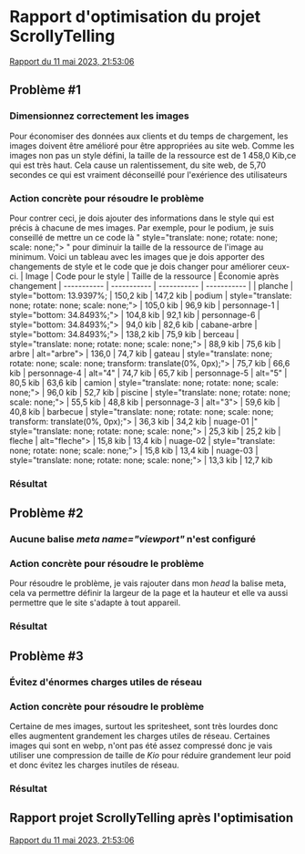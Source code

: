 # Rapport d'optimisation du projet ScrollyTelling

[Rapport du 11 mai 2023, 21:53:06](https://pagespeed.web.dev/analysis/https-morelwilliam-github-io-william-morel-scrollytelling/ncf7uk7emg?form_factor=mobile)

## Problème #1
### Dimensionnez correctement les images
Pour économiser des données aux clients et du temps de chargement, les images doivent être amélioré pour être appropriées au site web. Comme les images non pas un style défini, la taille de la ressource est de 1 458,0 Kib,ce qui est très haut. Cela cause un ralentissement, du site web, de 5,70 secondes ce qui est vraiment déconseillé pour l'exérience des utilisateurs
### Action concrète pour résoudre le problème
Pour contrer ceci, je dois ajouter des informations dans le style qui est précis à chacune de mes images. Par exemple, pour le podium, je suis conseillé de mettre un ce code là " style="translate: none; rotate: none; scale: none;"> " pour diminuir la taille de la ressource de l'image au minimum. Voici un tableau avec les images que je dois apporter des changements de style et le code que je dois changer pour améliorer ceux-ci.
	| Image | Code pour le style | Taille de la ressource | Économie après changement
| ----------- | ----------- |  ----------- |  ----------- |
| planche | style="bottom: 13.9397%; | 150,2 kib | 147,2 kib
| podium |  style="translate: none; rotate: none; scale: none;"> | 105,0 kib | 96,9 kib
| personnage-1 | style="bottom: 34.8493%;"> | 104,8 kib | 92,1 kib
| personnage-6 | style="bottom: 34.8493%;"> | 94,0 kib | 82,6 kib
| cabane-arbre | style="bottom: 34.8493%;"> | 138,2 kib | 75,9 kib
| berceau | style="translate: none; rotate: none; scale: none;"> | 88,9 kib | 75,6 kib
| arbre | alt="arbre"> | 136,0 | 74,7 kib
| gateau | style="translate: none; rotate: none; scale: none; transform: translate(0%, 0px);"> | 75,7 kib | 66,6 kib
| personnage-4 | alt="4" | 74,7 kib | 65,7 kib
| personnage-5 | alt="5" | 80,5 kib | 63,6 kib
| camion |  style="translate: none; rotate: none; scale: none;"> | 96,0 kib | 52,7 kib
| piscine | style="translate: none; rotate: none; scale: none;"> | 55,5 kib | 48,8 kib
| personnage-3 |  alt="3"> | 59,6 kib | 40,8 kib
| barbecue | style="translate: none; rotate: none; scale: none; transform: translate(0%, 0px);"> | 36,3 kib | 34,2 kib
| nuage-01 |" style="translate: none; rotate: none; scale: none;"> | 25,3 kib | 25,2 kib
| fleche | alt="fleche"> | 15,8 kib | 13,4 kib
| nuage-02 |  style="translate: none; rotate: none; scale: none;"> | 15,8 kib | 13,4 kib
| nuage-03 | style="translate: none; rotate: none; scale: none;"> | 13,3 kib | 12,7 kib
### Résultat

## Problème #2
### Aucune balise  *meta name="viewport"* n'est configuré

### Action concrète pour résoudre le problème
Pour résoudre le problème, je vais rajouter dans mon *head* la balise meta, cela va permettre définir la largeur de la page et la hauteur et elle va aussi permettre que le site s'adapte à tout appareil.

### Résultat

## Problème #3
### Évitez d'énormes charges utiles de réseau
### Action concrète pour résoudre le problème
Certaine de mes images, surtout les spritesheet, sont très lourdes donc elles augmentent grandement les charges utiles de réseau. Certaines images qui sont en webp, n'ont pas été assez compressé donc je vais utiliser une compression de taille de *Kio* pour réduire grandement leur poid et donc évitez les charges inutiles de réseau.
### Résultat

## Rapport projet ScrollyTelling après l'optimisation

[Rapport du 11 mai 2023, 21:53:06](https://pagespeed.web.dev/analysis/https-morelwilliam-github-io-william-morel-scrollytelling/ncf7uk7emg?form_factor=mobile)
